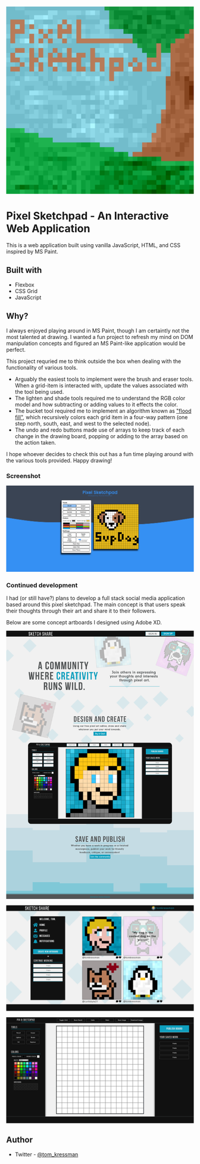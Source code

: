 ![](./images/pixel-sketchpad-drawing.png)
# Pixel Sketchpad - An Interactive Web Application

This is a web application built using vanilla JavaScript, HTML, and CSS inspired by MS Paint.

## Built with

- Flexbox
- CSS Grid
- JavaScript

## Why?

I always enjoyed playing around in MS Paint, though I am certaintly not the most talented at drawing. I wanted a fun project to refresh my mind on DOM manipulation concepts and figured an MS Paint-like application would be perfect. 

This project requried me to think outside the box when dealing with the functionality of various tools. 

- Arguably the easiest tools to implement were the brush and eraser tools. When a grid-item is interacted with, update the values associated with the tool being used.
- The lighten and shade tools required me to understand the RGB color model and how subtracting or adding values to it effects the color. 
- The bucket tool required me to implement an algorithm known as ["flood fill"](https://en.wikipedia.org/wiki/Flood_fill), which recursively colors each grid item in a four-way pattern (one step north, south, east, and west to the selected node). 
- The undo and redo buttons made use of arrays to keep track of each change in the drawing board, popping or adding to the array based on the action taken. 

I hope whoever decides to check this out has a fun time playing around with the various tools provided. Happy drawing! 

### Screenshot

![](./images/pixel-sketchpad-screenshot.png)

### Continued development

I had (or still have?) plans to develop a full stack social media application based around this pixel sketchpad. The main concept is that users speak their thoughts through their art and share it to their followers. 

Below are some concept artboards I designed using Adobe XD.

![](./images/sketchshare-landing.png)

![](./images/sketchshare-feed.png)

![](./images/sketchshare-editor.png)

## Author

- Twitter - [@tom_kressman](https://www.twitter.com/tom_kressman)



